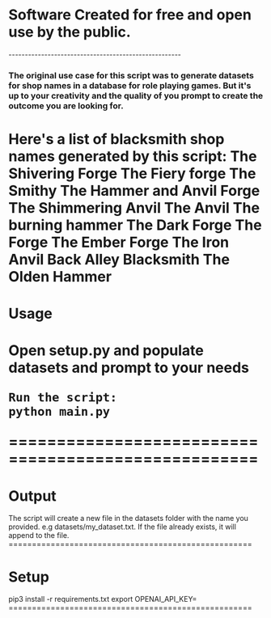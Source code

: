 <h1>Software Created for free and open use by the public.</h1>
-----------------------------------------------------
<h3>The original use case for this script was to generate
datasets for shop names in a database for role playing games.
But it's up to your creativity and the quality of you 
prompt to create the outcome you are looking for.</h3>

Here's a list of blacksmith shop names generated by this script:
    The Shivering Forge
    The Fiery forge
    The Smithy
    The Hammer and Anvil Forge
    The Shimmering Anvil
    The Anvil
    The burning hammer
    The Dark Forge
    The Forge
    The Ember Forge
    The Iron Anvil
    Back Alley Blacksmith
    The Olden Hammer
====================================================
<h1>Usage<h1>
    Open setup.py and populate datasets and prompt to your needs

    Run the script:
    python main.py
====================================================
<h1>Output</h1>
    The script will create a new file in the datasets folder with the name you provided.
    e.g datasets/my_dataset.txt. If the file already exists, it will append to the file.
====================================================
<h1>Setup</h1>
    pip3 install -r requirements.txt
    export OPENAI_API_KEY=<yourkey>
====================================================